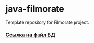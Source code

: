 # java-filmorate
Template repository for Filmorate project.
### [Ссылка на файл БД](https://github.com/Ruslan2601/java-filmorate/blob/main/data-base-structure.svg)

